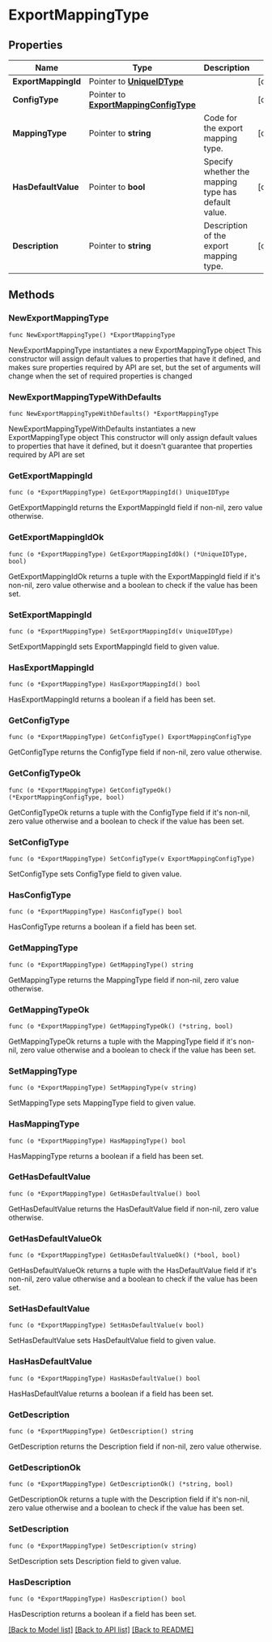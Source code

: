 # ExportMappingType

## Properties

Name | Type | Description | Notes
------------ | ------------- | ------------- | -------------
**ExportMappingId** | Pointer to [**UniqueIDType**](UniqueIDType.md) |  | [optional] 
**ConfigType** | Pointer to [**ExportMappingConfigType**](ExportMappingConfigType.md) |  | [optional] 
**MappingType** | Pointer to **string** | Code for the export mapping type. | [optional] 
**HasDefaultValue** | Pointer to **bool** | Specify whether the mapping type has default value. | [optional] 
**Description** | Pointer to **string** | Description of the export mapping type. | [optional] 

## Methods

### NewExportMappingType

`func NewExportMappingType() *ExportMappingType`

NewExportMappingType instantiates a new ExportMappingType object
This constructor will assign default values to properties that have it defined,
and makes sure properties required by API are set, but the set of arguments
will change when the set of required properties is changed

### NewExportMappingTypeWithDefaults

`func NewExportMappingTypeWithDefaults() *ExportMappingType`

NewExportMappingTypeWithDefaults instantiates a new ExportMappingType object
This constructor will only assign default values to properties that have it defined,
but it doesn't guarantee that properties required by API are set

### GetExportMappingId

`func (o *ExportMappingType) GetExportMappingId() UniqueIDType`

GetExportMappingId returns the ExportMappingId field if non-nil, zero value otherwise.

### GetExportMappingIdOk

`func (o *ExportMappingType) GetExportMappingIdOk() (*UniqueIDType, bool)`

GetExportMappingIdOk returns a tuple with the ExportMappingId field if it's non-nil, zero value otherwise
and a boolean to check if the value has been set.

### SetExportMappingId

`func (o *ExportMappingType) SetExportMappingId(v UniqueIDType)`

SetExportMappingId sets ExportMappingId field to given value.

### HasExportMappingId

`func (o *ExportMappingType) HasExportMappingId() bool`

HasExportMappingId returns a boolean if a field has been set.

### GetConfigType

`func (o *ExportMappingType) GetConfigType() ExportMappingConfigType`

GetConfigType returns the ConfigType field if non-nil, zero value otherwise.

### GetConfigTypeOk

`func (o *ExportMappingType) GetConfigTypeOk() (*ExportMappingConfigType, bool)`

GetConfigTypeOk returns a tuple with the ConfigType field if it's non-nil, zero value otherwise
and a boolean to check if the value has been set.

### SetConfigType

`func (o *ExportMappingType) SetConfigType(v ExportMappingConfigType)`

SetConfigType sets ConfigType field to given value.

### HasConfigType

`func (o *ExportMappingType) HasConfigType() bool`

HasConfigType returns a boolean if a field has been set.

### GetMappingType

`func (o *ExportMappingType) GetMappingType() string`

GetMappingType returns the MappingType field if non-nil, zero value otherwise.

### GetMappingTypeOk

`func (o *ExportMappingType) GetMappingTypeOk() (*string, bool)`

GetMappingTypeOk returns a tuple with the MappingType field if it's non-nil, zero value otherwise
and a boolean to check if the value has been set.

### SetMappingType

`func (o *ExportMappingType) SetMappingType(v string)`

SetMappingType sets MappingType field to given value.

### HasMappingType

`func (o *ExportMappingType) HasMappingType() bool`

HasMappingType returns a boolean if a field has been set.

### GetHasDefaultValue

`func (o *ExportMappingType) GetHasDefaultValue() bool`

GetHasDefaultValue returns the HasDefaultValue field if non-nil, zero value otherwise.

### GetHasDefaultValueOk

`func (o *ExportMappingType) GetHasDefaultValueOk() (*bool, bool)`

GetHasDefaultValueOk returns a tuple with the HasDefaultValue field if it's non-nil, zero value otherwise
and a boolean to check if the value has been set.

### SetHasDefaultValue

`func (o *ExportMappingType) SetHasDefaultValue(v bool)`

SetHasDefaultValue sets HasDefaultValue field to given value.

### HasHasDefaultValue

`func (o *ExportMappingType) HasHasDefaultValue() bool`

HasHasDefaultValue returns a boolean if a field has been set.

### GetDescription

`func (o *ExportMappingType) GetDescription() string`

GetDescription returns the Description field if non-nil, zero value otherwise.

### GetDescriptionOk

`func (o *ExportMappingType) GetDescriptionOk() (*string, bool)`

GetDescriptionOk returns a tuple with the Description field if it's non-nil, zero value otherwise
and a boolean to check if the value has been set.

### SetDescription

`func (o *ExportMappingType) SetDescription(v string)`

SetDescription sets Description field to given value.

### HasDescription

`func (o *ExportMappingType) HasDescription() bool`

HasDescription returns a boolean if a field has been set.


[[Back to Model list]](../README.md#documentation-for-models) [[Back to API list]](../README.md#documentation-for-api-endpoints) [[Back to README]](../README.md)



